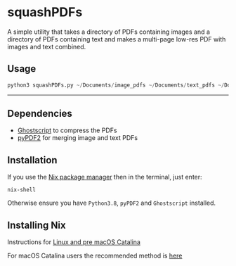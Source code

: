 # squashPDFs

A simple utility that takes a directory of PDFs containing images and a directory of PDFs containing text and makes a multi-page low-res PDF with images and text combined.


## Usage

``` python
python3 squashPDFs.py ~/Documents/image_pdfs ~/Documents/text_pdfs ~/Documents/output.pdf
```

---

## Dependencies

* [Ghostscript](https://www.ghostscript.com) to compress the PDFs
* [pyPDF2](https://pythonhosted.org/PyPDF2/) for merging image and text PDFs

## Installation

If you use the [Nix package manager](https://nixos.org/nix) then in the terminal, just enter:

`nix-shell`

Otherwise ensure you have `Python3.8`, `pyPDF2` and `Ghostscript` installed.

## Installing Nix

Instructions for [Linux and pre macOS Catalina](https://nixos.org/download.html)

For macOS Catalina users the recommended method is [here](https://nixos.org/nix/manual/#sect-macos-installation)
